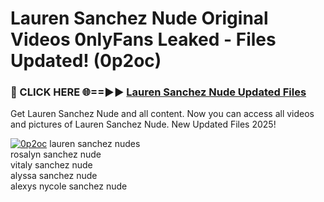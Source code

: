 # Lauren Sanchez Nude Original Videos 0nlyFans Leaked - Files Updated! (0p2oc)

<h3>🔴 CLICK HERE 🌐==►► <a href="https://tinyurl.com/5h6xmrr3" rel="nofollow">Lauren Sanchez Nude Updated Files</a></h3>

Get Lauren Sanchez Nude and all content. Now you can access all videos and pictures of Lauren Sanchez Nude. New Updated Files 2025!

[![0p2oc](https://i.imgur.com/KVD873Z.gif)](https://tinyurl.com/5h6xmrr3)
lauren sanchez nudes<br>
rosalyn sanchez nude<br>
vitaly sanchez nude<br>
alyssa sanchez nude<br>
alexys nycole sanchez nude